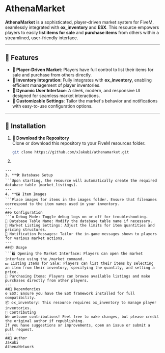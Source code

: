 # AthenaMarket

**AthenaMarket** is a sophisticated, player-driven market system for FiveM, seamlessly integrated with **ox_inventory** and **ESX**. This resource empowers players to easily **list items for sale** and **purchase items** from others within a streamlined, user-friendly interface.

---

## 🌟 Features

- **🌟 Player-Driven Market**: Players have full control to list their items for sale and purchase from others directly.
- **🔹 Inventory Integration**: Fully integrates with **ox_inventory**, enabling efficient management of player inventories.
- **🔹 Dynamic User Interface**: A sleek, modern, and responsive UI designed for seamless market interactions.
- **🔹 Customizable Settings**: Tailor the market's behavior and notifications with easy-to-use configuration options.

---

## 🚀 Installation

1. **🚀 Download the Repository**  
   Clone or download this repository to your FiveM resources folder.

   ```bash
   git clone https://github.com/xJakubi/athenamarket.git

2. ```⚙️ Add to server.cfg
```Ensure you add the following line to your server.cfg file.
---
3. **🛠️ Database Setup
```Upon starting, the resource will automatically create the required database table (market_listings).
---
4. **🖼️ Item Images
```Place images for items in the images folder. Ensure that filenames correspond to the item names used in your inventory.
---
##⚙️ Configuration
```⚙️ Debug Mode: Toggle debug logs on or off for troubleshooting.
🔧 Database Table Name: Modify the database table name if necessary.
🛒 Market Listing Settings: Adjust the limits for item quantities and pricing structures.
🔔 Notification Messages: Tailor the in-game messages shown to players for various market actions.
---
##📦 Usage
```🛍️ Opening the Market Interface: Players can open the market interface using the /market command.
💵 Listing Items for Sale: Players can list their items by selecting an item from their inventory, specifying the quantity, and setting a price.
🛒 Purchasing Items: Players can browse available listings and make purchases directly from other players.
---
##🔌 Dependencies
⚙️ ESX: Ensure you have the ESX framework installed for full compatibility.
📦 ox_inventory: This resource requires ox_inventory to manage player inventories.
🤝 Contributing
We welcome contributions! Feel free to make changes, but please credit the original author if republishing.
If you have suggestions or improvements, open an issue or submit a pull request.
---
##📝 Author
Jakubi
AthenaNetwork
